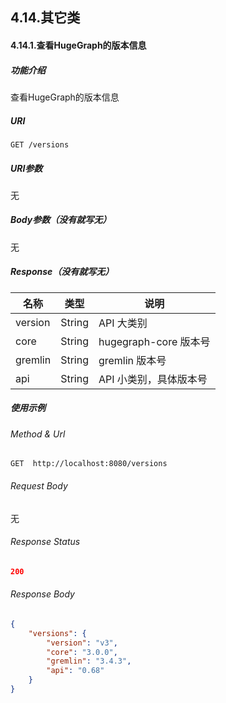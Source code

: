 ## 4.14.其它类

#### 4.14.1.查看HugeGraph的版本信息
 
##### 功能介绍

查看HugeGraph的版本信息

##### URI

```
GET /versions
```

##### URI参数

无

##### Body参数（没有就写无）

无

##### Response（没有就写无）

|  名称   | 类型 |  说明  |
|  ----  | ---|  ----  |
| version  |String| API 大类别 |
| core  |String| hugegraph-core 版本号 |
| gremlin  |String| gremlin 版本号 |
| api  |String| API 小类别，具体版本号 |

##### 使用示例

###### Method & Url

```
GET  http://localhost:8080/versions
```

###### Request Body

无

###### Response Status

```json
200
```

###### Response Body

```json
{
    "versions": {
        "version": "v3",
        "core": "3.0.0",
        "gremlin": "3.4.3",
        "api": "0.68"
    }
}
```
